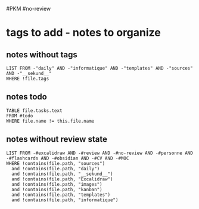 #PKM #no-review 
# tags to add - notes to organize

## notes without tags

```dataview
LIST FROM -"daily" AND -"informatique" AND -"templates" AND -"sources" AND -"__sekund__"
WHERE !file.tags
```

## notes todo

```dataview
TABLE file.tasks.text
FROM #todo
WHERE file.name != this.file.name
```


## notes without review state

```dataview
LIST FROM -#excalidraw AND -#review AND -#no-review AND -#personne AND -#flashcards AND -#obsidian AND -#CV AND -#MOC 
WHERE !contains(file.path, "sources")
  and !contains(file.path, "daily")
  and !contains(file.path, "__sekund__")
  and !contains(file.path, "Excalidraw")
  and !contains(file.path, "images")
  and !contains(file.path, "kanban")
  and !contains(file.path, "templates")
  and !contains(file.path, "informatique")
```

